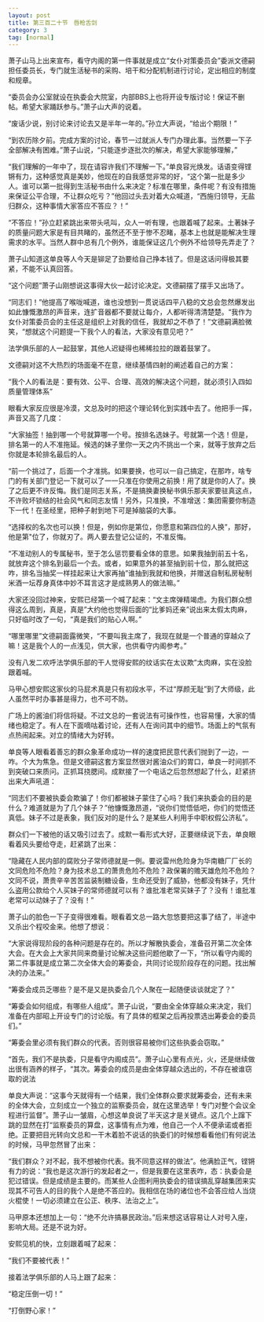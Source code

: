 ```yaml
---
layout: post
title: 第三百二十节　唇枪舌剑
category: 3
tag: [normal]
---
```


萧子山马上出来宣布，看守内阁的第一件事就是成立“女仆对策委员会”委派文德嗣担任委员长，专门就生活秘书的采购、培干和分配机制进行讨论，定出相应的制度和规章。

“委员会办公室就设在执委会大院室，内部BBS上也将开设专版讨论！保证不删帖。希望大家踊跃参与。”萧子山大声的说着。

“废话少说，别讨论来讨论去又是半年一年的。”孙立大声说，“给出个期限！”

“到农历除夕前。完成方案的讨论，春节一过就派人专门办理此事。当然要一下子全部解决有困难。”萧子山说，“只能逐步逐批次的解决，希望大家能够理解，”

“我们理解的一年中了，现在请容许我们不理解一下。”单良容光焕发。话语变得铿锵有力，这种感觉真是美妙，他现在的自我感觉非常的好，“这个第一批是多少人。谁可以第一批得到生活秘书由什么来决定？标准在哪里，条件呢？有没有措施来保证公平合理，不让群众吃亏？”他回过头去对着大众喊道，“西施归领导，无盐归群众，这种事情大家答应不答应？！”

“不答应！”孙立赶紧跳出来带头吼叫，众人一听有理，也跟着喊了起来。土著妹子的质量问题大家是有目共睹的，虽然还不至于惨不忍睹，基本上也就是能解决生理需求的水平。当然人群中总有几个例外，谁能保证这几个例外不给领导先弄走了？

萧子山知道这单良等人今天是铆足了劲要给自己挣本钱了。但是这话问得极其要紧，不能不认真回答。

“这个问题”萧子山刚想说这事得大伙一起讨论决定。文德嗣摆了摆手又出场了。

“同志们！”他提高了喉咙喊道，谁也没想到一贯说话四平八稳的文总会忽然爆发出如此慷慨激昂的声音来，连扩音器都不要就让每介，人都听得清清楚楚。“我作为女仆对策委员会的主任这是组织上对我的信任，我就却之不恭了！”文德嗣满脸微笑，“想就这个问题提一下我个人的看法，大家没有意见吧？”

法学俱乐部的人一起鼓掌，其他人迟疑得也稀稀拉拉的跟着鼓掌了。

文德嗣对这不大热烈的场面毫不在意，继续基情四射的阐述着自己的方案：

“我个人的看法是：要有效、公平、合理、高效的解决这个问题，就必须引入四如质量管理体系”

眼看大家反应很是冷漠，文总及时的把这个理论转化到实践中去了。他把手一挥，声音又高了几度：

“大家抽签！抽到哪一个号就算哪一个号。按排名选妹子。号就第一个选！但是，排名第一的人不准拖延。候选的妹子里你一天之内不挑出一个来，就等于放弃之后你就是本轮排名最后的人。

“前一个挑过了，后面一个才准挑。如果要换，也可以一自己搞定，在那咋，啥专门的有关部门登记一下就可以了一一只准在你使用之前换！用了就是你的人了。换了之后更不许反悔。我们是同志关系，不是搞换妻换秘书俱乐那夫家要驻真这点，不许败坏锁结的社会风气和同志友情！另外，只准换，不准增送：集团需要你制造下一代！在圣经里，把种子射到地下可是掉脑袋的大事。

“选择权的名次也可以换！但是，例如你是第位，你愿意和第四位的人换”，那好，他是第"位了，你就刃了。两人要去登记公证的，不准反悔。

“不准动别人的专属秘书，至于怎么惩罚要看全体的意思。如果我抽到前五十名，就放弃这个排名到最后一个去。或者，如果意外的甚至抽到前十位，那么就把这咋，排名当抽奖一样挂起来让大家再抽”谁抽到我就和他换，并赠送自制私房秘制米酒一坛荐身真体中妙不耳言这才是成熟男人的做法嘛。”

大家还没回过神来，安熙已经第一个喊了起来：“文主席弹精竭虑。为我们群众想得这么周到，真是，真是”大约他也觉得后面的“比爹妈还亲”说出来太假太肉麻，只好临时改了一句，“真是我们的贴心人啊。”

“哪里哪里”文德嗣面露微笑，“不要叫我主席了，我现在就是一个普通的穿越众了嘛！这是我个人的一点浅见，供大家，也供看守内阁参考。”

没有八发二欢呼法学俱乐部的干人觉得安熙的纹话实在太议欺”太肉麻，实在没脸跟着喊。

马甲心想安熙这家伙的马屁术真是只有初段水平，不过“厚颜无耻”到了大师级，此人虽然平时办事甚是得力，也不可不防。

广场上的酱油们将信将疑。不过文总的一套说法有可操作性，也容易懂，大家的情绪也稳定了。有人在下面嘀咕着讨论，还有人在询问其中的细节。场面上的气氛有点热闹起来。对立的情绪大为好转。

单良等人眼看着善忘的群众象革命成功一样的速度把民意代表们抛到了一边，一咋。个大为焦急。但是文德嗣这套方案显然很对酱油众们的胃口，单良一时间抓不到突破口来质问。正抓耳挠腮间。成默接了一个电话之后忽然想起了什么，赶紧挤出来大声吼道：

“同志们不要被执委会欺骗了！你们都被妹子蒙住了心吗？我们来执委会的目的是什么？难道就是为了几个妹子？”他慷慨激昂道，“说你们觉悟低吧，你们的觉悟还真低。妹子不过是表象，我们反对的是什么？是某些人利用手中职权假公济私”。

群众们一下被他的话又吸引过去了。成默一看形式大好，正要继续说下去，单良眼看着风头要给夺走，赶紧跳了出来：

“隐藏在人民内部的腐败分子常师德就是一例。要说雷州危险身为华南糖厂厂长的文同危险不危险？身为技术总工的萧贵危险不危险？政保署的赡天雄危险不危险？文同不说，萧贵辛辛苦苦监装制糖设备，生命还受到了威胁，他都没有妹子，凭什么盗用公款给个人买妹子的常师德就可以有？谁批准老常买妹子了？没有！谁批准老常可以动妹子了？没有！”

萧子山的脸色一下子变得很难看。眼看着文总一路大忽悠要把这事了结了，半途中又杀出个程咬金来。他想了想说：

“大家说得现阶段的各种问题是存在的。所以才解散执委会，准备召开第二次全体大会。在大会上大家共同来商量讨论解决这些问题他歇了一下，“所以看守内阁的第二件事就是成立第二次全体大会的筹委会，共同讨论现阶段存在的问题。找出解决的办法来。”

“筹委会成员乏哪些？是不是又是执委会几个人聚在一起随便谈谈就定了？”

“筹委会如何组成，有哪些人组成”。萧子山说，“要由全全体穿越众来决定，我们准备在内部昭上开设专门的讨论版。有了具体的框架之后再投票选出筹委会的委员们。”

“筹委会里必须有我们群众的代表。否则很容易被你们这些执委会窃取。”

“首先，我们不是执委，只是看守内阁成员”。萧子山心里有点光，火，还是继续做出很有涵养的样子，“其次。筹委会的成员是由全体穿越众选出的，不存在被谁窃取的说法

单良大声说：“这事今天就得有一个结果，我们全体群众要求就筹委会，还有未来的全体大会，立刻成立一个独立的监察委员会，就在这里选举！专门对整个会议全程进行监督”。萧子山一皱眉，心想这单良说了半天这才是关键点。这几个上蹿下跳的显然在打“监察委员的算盘，这事情有点为难，他自己一个人不便承诺或者拒绝。正要把目光转向文总和一干木着脸不说话的执委们的时候想看看他们有何说法的时候，马甲忽然冒了出来：

“我们群众？对不起，我不想被你代表。我不同意这样的做法”。他满脸正气，铿锵有力的说：“我也是这次游行的发起者之一，但是我要在这里表咋，态：执委会是犯过错误。但是成绩是主要的。而某些人企图利用执委会的错误搞乱穿越集团来实现其不可告人的目的我个人是绝不答应的。我相信在场的诸位也不会答应给人当烧火棍使！一切必须建立在公正、秩序、法治之上”。

马甲原本还想加上一句：“绝不允许搞暴民政治。”后来想这话容易让人对号入座，影响大局。还是不说为好。

安熙见机的快，立刻跟着喊了起来：

“我们不要被代表！”

接着法学俱乐部的人马上跟了起来：

“稳定压倒一切！”

“打倒野心家！”